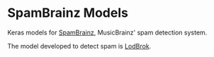 # SpamBrainz Models

Keras models for [SpamBrainz](https://github.com/metabrainz/spambrainz),
MusicBrainz' spam detection system.

The model developed to detect spam is [LodBrok](https://github.com/diru1100/spambrainz_ml/blob/master/lodbrok.ipynb).
